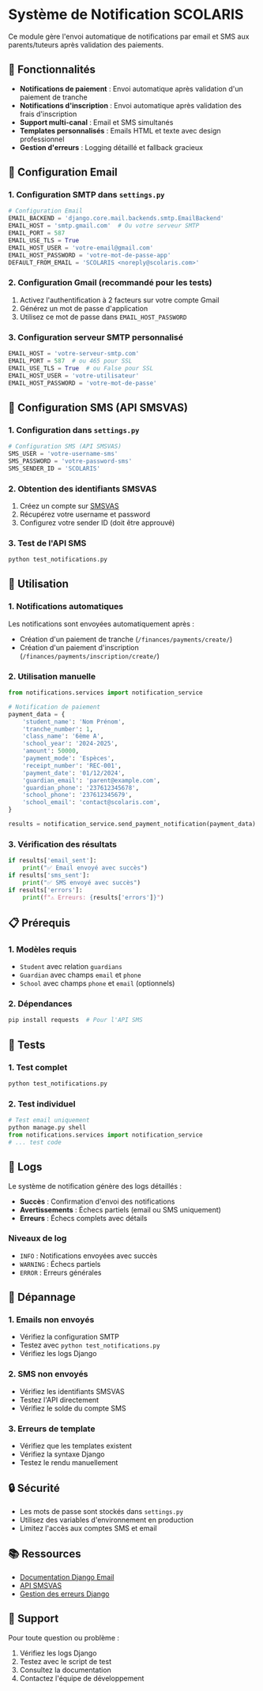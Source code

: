 # Système de Notification SCOLARIS

Ce module gère l'envoi automatique de notifications par email et SMS aux parents/tuteurs après validation des paiements.

## 🚀 Fonctionnalités

- **Notifications de paiement** : Envoi automatique après validation d'un paiement de tranche
- **Notifications d'inscription** : Envoi automatique après validation des frais d'inscription
- **Support multi-canal** : Email et SMS simultanés
- **Templates personnalisés** : Emails HTML et texte avec design professionnel
- **Gestion d'erreurs** : Logging détaillé et fallback gracieux

## 📧 Configuration Email

### 1. Configuration SMTP dans `settings.py`

```python
# Configuration Email
EMAIL_BACKEND = 'django.core.mail.backends.smtp.EmailBackend'
EMAIL_HOST = 'smtp.gmail.com'  # Ou votre serveur SMTP
EMAIL_PORT = 587
EMAIL_USE_TLS = True
EMAIL_HOST_USER = 'votre-email@gmail.com'
EMAIL_HOST_PASSWORD = 'votre-mot-de-passe-app'
DEFAULT_FROM_EMAIL = 'SCOLARIS <noreply@scolaris.com>'
```

### 2. Configuration Gmail (recommandé pour les tests)

1. Activez l'authentification à 2 facteurs sur votre compte Gmail
2. Générez un mot de passe d'application
3. Utilisez ce mot de passe dans `EMAIL_HOST_PASSWORD`

### 3. Configuration serveur SMTP personnalisé

```python
EMAIL_HOST = 'votre-serveur-smtp.com'
EMAIL_PORT = 587  # ou 465 pour SSL
EMAIL_USE_TLS = True  # ou False pour SSL
EMAIL_HOST_USER = 'votre-utilisateur'
EMAIL_HOST_PASSWORD = 'votre-mot-de-passe'
```

## 📱 Configuration SMS (API SMSVAS)

### 1. Configuration dans `settings.py`

```python
# Configuration SMS (API SMSVAS)
SMS_USER = 'votre-username-sms'
SMS_PASSWORD = 'votre-password-sms'
SMS_SENDER_ID = 'SCOLARIS'
```

### 2. Obtention des identifiants SMSVAS

1. Créez un compte sur [SMSVAS](https://smsvas.com)
2. Récupérez votre username et password
3. Configurez votre sender ID (doit être approuvé)

### 3. Test de l'API SMS

```bash
python test_notifications.py
```

## 🔧 Utilisation

### 1. Notifications automatiques

Les notifications sont envoyées automatiquement après :
- Création d'un paiement de tranche (`/finances/payments/create/`)
- Création d'un paiement d'inscription (`/finances/payments/inscription/create/`)

### 2. Utilisation manuelle

```python
from notifications.services import notification_service

# Notification de paiement
payment_data = {
    'student_name': 'Nom Prénom',
    'tranche_number': 1,
    'class_name': '6ème A',
    'school_year': '2024-2025',
    'amount': 50000,
    'payment_mode': 'Espèces',
    'receipt_number': 'REC-001',
    'payment_date': '01/12/2024',
    'guardian_email': 'parent@example.com',
    'guardian_phone': '237612345678',
    'school_phone': '237612345679',
    'school_email': 'contact@scolaris.com',
}

results = notification_service.send_payment_notification(payment_data)
```

### 3. Vérification des résultats

```python
if results['email_sent']:
    print("✅ Email envoyé avec succès")
if results['sms_sent']:
    print("✅ SMS envoyé avec succès")
if results['errors']:
    print(f"⚠️ Erreurs: {results['errors']}")
```

## 📋 Prérequis

### 1. Modèles requis

- `Student` avec relation `guardians`
- `Guardian` avec champs `email` et `phone`
- `School` avec champs `phone` et `email` (optionnels)

### 2. Dépendances

```bash
pip install requests  # Pour l'API SMS
```

## 🧪 Tests

### 1. Test complet

```bash
python test_notifications.py
```

### 2. Test individuel

```python
# Test email uniquement
python manage.py shell
from notifications.services import notification_service
# ... test code
```

## 📝 Logs

Le système de notification génère des logs détaillés :

- **Succès** : Confirmation d'envoi des notifications
- **Avertissements** : Échecs partiels (email ou SMS uniquement)
- **Erreurs** : Échecs complets avec détails

### Niveaux de log

- `INFO` : Notifications envoyées avec succès
- `WARNING` : Échecs partiels
- `ERROR` : Erreurs générales

## 🚨 Dépannage

### 1. Emails non envoyés

- Vérifiez la configuration SMTP
- Testez avec `python test_notifications.py`
- Vérifiez les logs Django

### 2. SMS non envoyés

- Vérifiez les identifiants SMSVAS
- Testez l'API directement
- Vérifiez le solde du compte SMS

### 3. Erreurs de template

- Vérifiez que les templates existent
- Vérifiez la syntaxe Django
- Testez le rendu manuellement

## 🔒 Sécurité

- Les mots de passe sont stockés dans `settings.py`
- Utilisez des variables d'environnement en production
- Limitez l'accès aux comptes SMS et email

## 📚 Ressources

- [Documentation Django Email](https://docs.djangoproject.com/en/stable/topics/email/)
- [API SMSVAS](https://smsvas.com/bulk/public/index.php/api/v1/sendsms)
- [Gestion des erreurs Django](https://docs.djangoproject.com/en/stable/howto/error-reporting/)

## 🤝 Support

Pour toute question ou problème :
1. Vérifiez les logs Django
2. Testez avec le script de test
3. Consultez la documentation
4. Contactez l'équipe de développement
